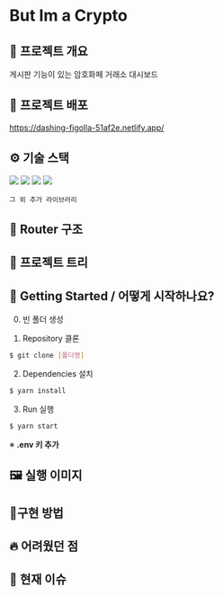 # But Im a Crypto

## 📜 프로젝트 개요
게시판 기능이 있는 암호화페 거래소 대시보드

## 🔗 프로젝트 배포
https://dashing-figolla-51af2e.netlify.app/

## ⚙ 기술 스택
  <img src="https://img.shields.io/badge/TypeScript-v4.4.2-blue"/>
  <img src="https://img.shields.io/badge/React-v18.1.0-blue"/>
  <img src="https://img.shields.io/badge/Redux/toolkit-v1.8.1-blue"/>
  <img src="https://img.shields.io/badge/React Router Dom-v6.3.0-blue"/>

```
그 외 추가 라이브러리

```

## 🎄 Router 구조



## 🎄 프로젝트 트리


## 📍 Getting Started / 어떻게 시작하나요?

0. 빈 폴더 생성

1. Repository 클론
```sh
$ git clone [폴더명]
```

2. Dependencies 설치
```sh
$ yarn install
```

3. Run 실행
```sh
$ yarn start
```

※ **.env 키 추가**


## 🖼 실행 이미지

## 🔧구현 방법


## 🔥 어려웠던 점


## 💎 현재 이슈

